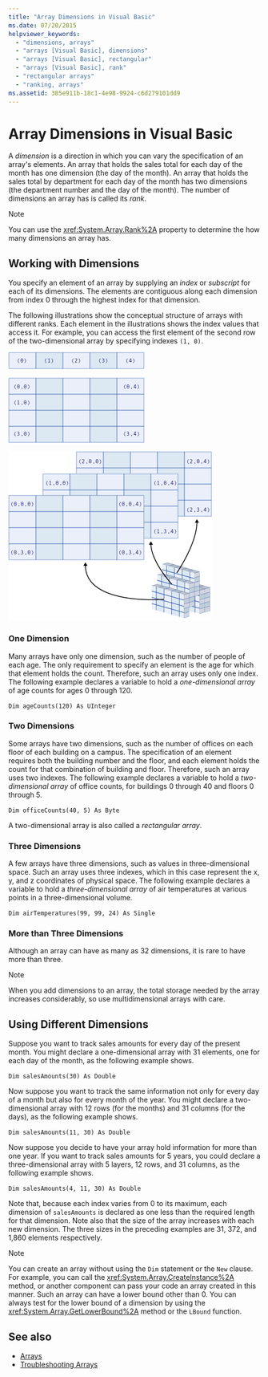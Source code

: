 ```yaml
---
title: "Array Dimensions in Visual Basic"
ms.date: 07/20/2015
helpviewer_keywords: 
  - "dimensions, arrays"
  - "arrays [Visual Basic], dimensions"
  - "arrays [Visual Basic], rectangular"
  - "arrays [Visual Basic], rank"
  - "rectangular arrays"
  - "ranking, arrays"
ms.assetid: 385e911b-18c1-4e98-9924-c6d279101dd9
---
```

# Array Dimensions in Visual Basic
A *dimension* is a direction in which you can vary the specification of an array's elements. An array that holds the sales total for each day of the month has one dimension (the day of the month). An array that holds the sales total by department for each day of the month has two dimensions (the department number and the day of the month). The number of dimensions an array has is called its *rank*.  
  
> [!NOTE]
>  You can use the <xref:System.Array.Rank%2A> property to determine the how many dimensions an array has.  
  
## Working with Dimensions  
 You specify an element of an array by supplying an *index* or *subscript* for each of its dimensions. The elements are contiguous along each dimension from index 0 through the highest index for that dimension.  
  
 The following illustrations show the conceptual structure of arrays with different ranks. Each element in the illustrations shows the index values that access it. For example, you can access the first element of the second row of the two-dimensional array by specifying indexes `(1, 0)`.  
  
 ![Diagram that shows a one-dimensional array.](./media/array-dimensions/one-dimensional-array.gif)  
  
 ![Diagram that shows a two&#45;dimensional array.](./media/array-dimensions/two-dimensional-array.gif)  
  
 ![Diagram that shows a three-dimensional array.](./media/array-dimensions/three-dimensional-array.gif)  
  
### One Dimension  
 Many arrays have only one dimension, such as the number of people of each age. The only requirement to specify an element is the age for which that element holds the count. Therefore, such an array uses only one index. The following example declares a variable to hold a *one-dimensional array* of age counts for ages 0 through 120.  
  
```  
Dim ageCounts(120) As UInteger  
```  
  
### Two Dimensions  
 Some arrays have two dimensions, such as the number of offices on each floor of each building on a campus. The specification of an element requires both the building number and the floor, and each element holds the count for that combination of building and floor. Therefore, such an array uses two indexes. The following example declares a variable to hold a *two-dimensional array* of office counts, for buildings 0 through 40 and floors 0 through 5.  
  
```  
Dim officeCounts(40, 5) As Byte  
```  
  
 A two-dimensional array is also called a *rectangular array*.  
  
### Three Dimensions  
 A few arrays have three dimensions, such as values in three-dimensional space. Such an array uses three indexes, which in this case represent the x, y, and z coordinates of physical space. The following example declares a variable to hold a *three-dimensional array* of air temperatures at various points in a three-dimensional volume.  
  
```  
Dim airTemperatures(99, 99, 24) As Single  
```  
  
### More than Three Dimensions  
 Although an array can have as many as 32 dimensions, it is rare to have more than three.  
  
> [!NOTE]
>  When you add dimensions to an array, the total storage needed by the array increases considerably, so use multidimensional arrays with care.  
  
## Using Different Dimensions  
 Suppose you want to track sales amounts for every day of the present month. You might declare a one-dimensional array with 31 elements, one for each day of the month, as the following example shows.  
  
```  
Dim salesAmounts(30) As Double  
```  
  
 Now suppose you want to track the same information not only for every day of a month but also for every month of the year. You might declare a two-dimensional array with 12 rows (for the months) and 31 columns (for the days), as the following example shows.  
  
```  
Dim salesAmounts(11, 30) As Double  
```  
  
 Now suppose you decide to have your array hold information for more than one year. If you want to track sales amounts for 5 years, you could declare a three-dimensional array with 5 layers, 12 rows, and 31 columns, as the following example shows.  
  
```  
Dim salesAmounts(4, 11, 30) As Double  
```  
  
 Note that, because each index varies from 0 to its maximum, each dimension of `salesAmounts` is declared as one less than the required length for that dimension. Note also that the size of the array increases with each new dimension. The three sizes in the preceding examples are 31, 372, and 1,860 elements respectively.  
  
> [!NOTE]
>  You can create an array without using the `Dim` statement or the `New` clause. For example, you can call the <xref:System.Array.CreateInstance%2A> method, or another component can pass your code an array created in this manner. Such an array can have a lower bound other than 0. You can always test for the lower bound of a dimension by using the <xref:System.Array.GetLowerBound%2A> method or the `LBound` function.  
  
## See also
- [Arrays](../../../../visual-basic/programming-guide/language-features/arrays/index.md)
- [Troubleshooting Arrays](../../../../visual-basic/programming-guide/language-features/arrays/troubleshooting-arrays.md)
